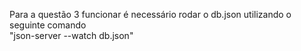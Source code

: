Para a questão 3 funcionar é necessário rodar o db.json
utilizando o seguinte comando
<br>
"json-server --watch db.json"
